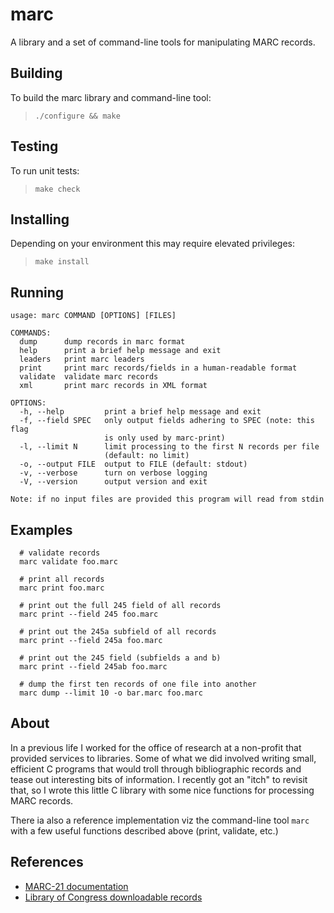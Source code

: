 # marc

A library and a set of command-line tools for manipulating MARC records.

## Building
To build the marc library and command-line tool:
> `./configure && make`

## Testing
To run unit tests:
> `make check`

## Installing
Depending on your environment this may require elevated privileges:
> `make install`

## Running
```
usage: marc COMMAND [OPTIONS] [FILES]

COMMANDS:
  dump      dump records in marc format
  help      print a brief help message and exit
  leaders   print marc leaders
  print     print marc records/fields in a human-readable format
  validate  validate marc records
  xml       print marc records in XML format

OPTIONS:
  -h, --help         print a brief help message and exit
  -f, --field SPEC   only output fields adhering to SPEC (note: this flag
                     is only used by marc-print)
  -l, --limit N      limit processing to the first N records per file
                     (default: no limit)
  -o, --output FILE  output to FILE (default: stdout)
  -v, --verbose      turn on verbose logging
  -V, --version      output version and exit

Note: if no input files are provided this program will read from stdin
```

## Examples
```
  # validate records
  marc validate foo.marc

  # print all records
  marc print foo.marc

  # print out the full 245 field of all records
  marc print --field 245 foo.marc

  # print out the 245a subfield of all records
  marc print --field 245a foo.marc

  # print out the 245 field (subfields a and b)
  marc print --field 245ab foo.marc

  # dump the first ten records of one file into another
  marc dump --limit 10 -o bar.marc foo.marc
```

## About
In a previous life I worked for the office of research at a non-profit that
provided services to libraries. Some of what we did involved writing small,
efficient C programs that would troll through bibliographic records and tease
out interesting bits of information. I recently got an "itch" to revisit that,
so I wrote this little C library with some nice functions for processing MARC
records.

There ia also a reference implementation viz the command-line tool `marc` with a
few useful functions described above (print, validate, etc.)

## References
* [MARC-21 documentation](http://www.loc.gov/marc/bibliographic/)
* [Library of Congress downloadable records](http://www.loc.gov/marc/bibliographic/)
